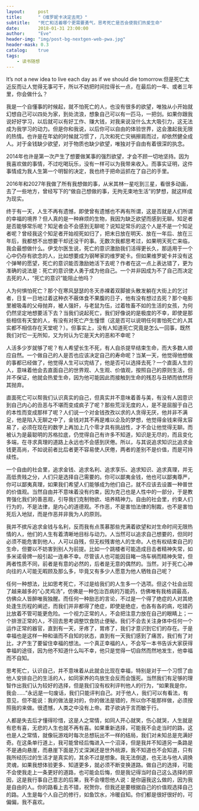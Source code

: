 ```yaml
---
layout:     post
title:      "《维罗妮卡决定去死》"
subtitle:   "死亡和活着哪个更需要勇气，思考死亡是否会使我们热爱生命"
date:       2018-01-31 23:00:00
author:     "Eve"
header-img: "img/post-bg-nextgen-web-pwa.jpg"
header-mask: 0.3
catalog:    true
tags:
    - 读书随想
---
```


It’s not a new idea to live each day as if we should die tomorrow.但是死亡太近反而让人觉得无事可干，所以不妨把时间拉得长一点，在最后的一年、或者三年里，你会做什么？

我是一个自懂事的时候起，就不怕死亡的人，也没有很多的欲望，唯独从小开始就幻想自己可以四处为家，到处流浪，想象自己可以有一匹马，一把剑。如果你跟我说好好学习，以后就可以有好工作、赚大钱，对我来说没什么太大吸引力，这无法成为我学习的动力。但是你和我说，以后你可以自由的体验世界，这会激起我无限的热情。也许是在年幼的时候就习惯了，几次和死亡灾祸擦肩而过，却依然健全成人。对于金钱缺少欲望，对于物质也缺少欲望，唯独对于自由有着很深的执念。

2014年也许是第一次产生了想要做某事的强烈欲望，才会不顾一切地坚持。因为我喜欢做的事情，不过吃喝玩乐，没有一样可以为我带来收入。而事实证明，这件事情成为我人生第一个明智的决定，我也终于把命运抓在了自己的手里。

2016年和2027年我做了所有我想做的事，从米其林一星吃到三星，看很多动画，去了一些地方，曾经写下的“做自己想做的事，无拘无束地生活”的梦想，就这样成为现实。

终于有一天，人生不再有遗憾，即使曾有遗憾也不再有所谓，这是否就是人们所谓的幸福的境界？但人真的是一种麻烦的生物，我因为缺乏欲望而感到无聊。知足者是否能够常乐呢？知足者会不会感到无聊呢？说知足常乐的这个人是不是一个知足者呢？曾经我这个知足者开始视死如归了，把末日放在明天、放在一年后、放在三年后，我都想不出想要干却还没干的事。无数次我都思考过，如果明天死亡来临，我会最想做什么。伊戈尔医生说，死亡的意识激励我们活得更长久，那适用于一个心中仍存有欲念的人，比如想要成为钢琴家的维罗妮卡。但如果维罗妮卡并没有这个弹琴的愿望，死亡的意识能否激励她活下去呢？作者在这一点上表达错了，更为准确的说法是：死亡的意识使人勇于成为他自己。一个并非因成为不了自己而决定去死的人，“死亡的意识”能阻止他吗？

人为何惧怕死亡？那个在寒风瑟瑟的冬天赤裸着双脚披头散发躺在大街上的乞讨者，日复一日地过着这种衣不蔽体食不果腹的日子，他有没有想过去死？那个电影里被吸毒的父母抛弃，被人强奸，与老鼠为伍，过着牲畜不如的生活的女孩，为何仍然坚定地想要活下去？当我们说起死亡，我们好像说的是极度的不幸，即使是那些相信有天堂的人，有没有对死亡产生憧憬（这是否可以说明任何害怕死亡的人其实都不相信存在天堂呢？）。但事实上，没有人知道死亡究竟是怎么一回事，既然我们对它一无所知，又为何认为它是天大的恶和不幸呢？

人活多少岁就够了呢？有人希望长生不死，有人自杀提早结束生命，而大多数人顺应自然。一个做自己的人是否也应该决定自己的寿命呢？当某一天，他觉得他想做的事都已经做了，他觉得人生可以完结了，他是否可以选择去死？一个直面人生的人，意味着他会去直面自己的世界观、人生观、价值观，按照自己的原则生活，但并不保证，他就会热爱生命，因为他可能因此而接触到生命的残忍与丑陋而依然将其抛弃。

直面死亡可以帮我们认识真实的自己，但真实并不意味着善与美，有没有人因意识到自己内心的丑恶与不堪而变成疯子了呢？那些荒淫无度的人，是不是屈服于自己的本性而变成那样了呢？人们说一个对金钱孜孜以求的人贪得无厌，他并非不满足，他是陷入无聊之中了，金钱对其不再是难以企及的梦想，他觉得金钱来得太容易了，必须在现在的数字上再加上几个零才具有挑战性，才不会让他觉得无聊。而被认为是最聪明的苏格拉底，仍觉得自己有许多不知道，知识是无尽的，而且变化多端，在寻求真理的道路上永远也不会感到厌倦。所以，与其说追求知识比追求金钱更高尚，不如说前者比后者更不容易使人厌倦，两者的差别不是价值，而是可持续性。

一个自由的社会里，追求金钱、追求名利、追求享乐、追求知识、追求真理，并无高低贵贱之分，人们只是选择自己需要的。你可以鄙夷金钱，他也可以鄙夷尊严，你可以鄙夷真理，如果我们希望人们能够成为他们自己，就不应该去设置一种普世的价值观。当然自由并不意味着没有约束，因为克己也是人性中的一部分，于是教育强化我们的善恶观，引导我们克制物欲、培养精神力。自由的社会里，约束人们行为的，不是法律，是内心的道德观。不作恶，不是害怕法律的制裁，也不是害怕死后入地狱，而是作恶并非我为人的原则。

我并不摈斥追求金钱与名利，反而我有点羡慕那些充满着欲望和对生命时间无限热情的人，他们的人生有着清晰地目标与动力。人当然可以追求自己想要的，但同时必须不能危害到他人，人可以自残，但无权残害他人的生命。人也有权结束自己的生命，但要以不妨害到别人为前提。比如一个跳楼者可能造成目击者精神失常，如多米诺骨牌一般引起一连串不幸。尽管该人也可能因目睹一场车祸而精神失常，但两者性质不同，前者是有意的必然的，后者是无意的偶然的。当然，对于死亡心神向往的人可能无暇顾及那么多，毕竟又有多少人愿意为他人牺牲自己呢？

任何一种想法，比如思考死亡，不过是给我们的人生多一个选项。但这个社会出现了越来越多的“心灵鸡汤”，仿佛是一种包治百病的万能药，仿佛唯有我格调最高，仿佛众人皆醉唯我独醒。而任何一种励志的言论，不过是一个得了绝症的人对其绝处逢生历程的阐述，而我们并非都得了绝症，即使是绝症，也各有各的病，吃错药比放着不管可能更危险。一个视力正常的人，不会把注意力放在自己的眼睛上；一个排泄正常的人，不回去思考调整饮食防止便秘。我们不会去关注身体中任何一个运作正常的器官，直到有一天，牙疼了，胃疼了，我们才意识到它们的存在。于是幸福也是这样一种和谐而不自知的状态，直到有一天我们感到了痛苦，我们有了对比，才产生了要留住幸福的想法。一个真正幸福的人，不会写一本书告诉大家获得幸福的途径，因为他不知道什么叫不幸，他只是觉得一切自然而然地发生，他幸福而不自知。

思考死亡，认识自己，并不意味着从此就会比现在幸福，特别是对于一个习惯了由他人安排自己的生活的人，如同家养的鸟放生会反而会饿死。当然我们有足够的理智作出我们认为较好的选择，但是我们没有权利评判他人的行为，“如果我是你，我会……”永远是一句废话，我们只能评判自己。对于他人，我们可以有看法，有意见，但不能说：我的做法是对的，你的做法是错的，所以你不能那样做，必须按照我的来做。很遗憾，人类之中没有上帝。君子欲讷于言而敏于行。

人都是失去后才懂得珍惜，这是人之常情，如同人开心就笑，伤心就哭，人生就是有悲有喜，无悲的人生也就不再有喜。如果重新选择，可能我不会走当时的路，这也是人之常情，就像玩游戏时每次总想玩出不一样的结局，我们对未知总是充满好奇。在这条单行道上，我可能曾经后悔进入一个沼泽，但是我并不知道另一条路是不是通向悬崖，而悬崖下面是万丈深渊还是世外桃源，我不知道也不会知道，只有我所经历过的生活才是真实的，其余不过是想象。我无法倒退，也无法与他人调换灵魂，如果我想体验更多、知道更多，就必须不断变换道路。做自己的选择，可能不会使我走上一条更好的道路，也可能会后悔，但是我记得当时自己这么选择的原因，这是我行事自己意志的后果，我不会埋怨他人说：是你逼我这么做的，因为我是自由的人。你的路看上去不错，祝贺你，但我还是要根据自己的价值观选择自己的路。人生是每个人自己的修行，如鱼饮水，冷暖自知。你们都是很好很好的，可偏偏，我不喜欢。